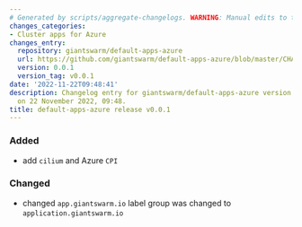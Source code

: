 ```yaml
---
# Generated by scripts/aggregate-changelogs. WARNING: Manual edits to this files will be overwritten.
changes_categories:
- Cluster apps for Azure
changes_entry:
  repository: giantswarm/default-apps-azure
  url: https://github.com/giantswarm/default-apps-azure/blob/master/CHANGELOG.md#001---2022-11-22
  version: 0.0.1
  version_tag: v0.0.1
date: '2022-11-22T09:48:41'
description: Changelog entry for giantswarm/default-apps-azure version 0.0.1, published
  on 22 November 2022, 09:48.
title: default-apps-azure release v0.0.1
---
```


### Added
- add `cilium` and Azure `CPI`
### Changed
- changed `app.giantswarm.io` label group was changed to `application.giantswarm.io`
